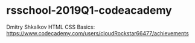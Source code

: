 # rsschool-2019Q1-codeacademy

Dmitry Shkalkov
HTML CSS Basics: https://www.codecademy.com/users/cloudRockstar66477/achievements
